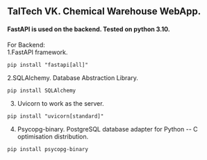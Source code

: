 ## TalTech VK. Chemical Warehouse WebApp.

#### FastAPI is used on the backend. Tested on python 3.10. 

For Backend: <br />
1.FastAPI framework.
```
pip install "fastapi[all]"
 ```
2.SQLAlchemy. Database Abstraction Library.
```
pip install SQLAlchemy
 ```
3. Uvicorn to work as the server.
```
pip install "uvicorn[standard]"
 ```
4. Psycopg-binary. PostgreSQL database adapter for Python -- C optimisation distribution.
```
pip install psycopg-binary
 ```
